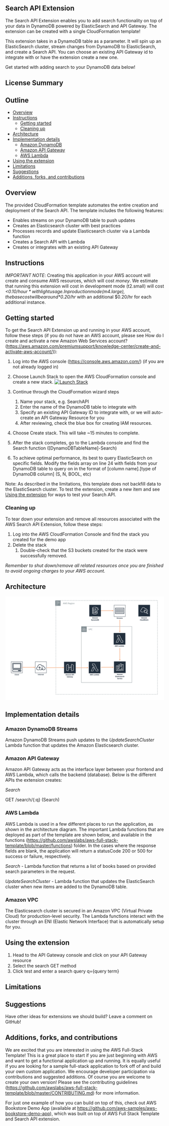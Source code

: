 ## Search API Extension

The Search API Extension enables you to add search functionality on top of your data in DynamoDB powered by ElasticSearch and API Gateway. The extension can be created with a single CloudFormation template!

This extension takes in a DynamoDB table as a parameter. It will spin up an ElasticSearch cluster, stream changes from DynamoDB to ElasticSearch, and create a Search API.  You can choose an existing API Gateway id to integrate with or have the extension create a new one. 

Get started with adding search to your DynamoDB data below!

## License Summary

## Outline

- [Overview](#overview)
- [Instructions](#instructions)
  - [Getting started](#getting-started)
  - [Cleaning up](#cleaning-up)
- [Architecture](#architecture)
- [Implementation details](#implementation-details)
  - [Amazon DynamoDB](#amazon-dynamodb-streams)
  - [Amazon API Gateway](#amazon-api-gateway)
  - [AWS Lambda](#aws-lambda)
- [Using the extension](#using-the-extension)
- [Limitations](#limitations)
- [Suggestions](#suggestions)
- [Additions, forks, and contributions](#additions-forks-and-contributions)

## Overview

The provided CloudFormation template automates the entire creation and deployment of the Search API.  The template includes the following features:

* Enables streams on your DynamoDB table to push updates
* Creates an Elasticsearch cluster with best practices
* Processes records and update Elasticsearch cluster via a Lambda function
* Creates a Search API with Lambda
* Creates or integrates with an existing API Gateway

## Instructions

*IMPORTANT NOTE*: Creating this application in your AWS account will create and consume AWS resources, which will cost *money*. We estimate that running this extension will cost in development mode (t2.small) will cost *<$0.10/hour* with light usage. In production mode (m4.large), the base cost will be around *$0.20/hr* with an additional $0.20/hr for each additional instance. 

## Getting started

To get the Search API Extension up and running in your AWS account, follow these steps (if you do not have an AWS account, please see How do I create and activate a new Amazon Web Services account? (https://aws.amazon.com/premiumsupport/knowledge-center/create-and-activate-aws-account/)):

1. Log into the AWS console (https://console.aws.amazon.com/) (if you are not already logged in)
2. Choose Launch Stack to open the AWS CloudFormation console and create a new stack.
[![Launch Stack](https://cdn.rawgit.com/buildkite/cloudformation-launch-stack-button-svg/master/launch-stack.svg)](https://console.aws.amazon.com/cloudformation/home#/stacks/new?stackName=SearchAPI&templateURL=https://s3.amazonaws.com/aws-dmas/ddb-es/master.yaml)

3. Continue through the CloudFormation wizard steps
    1. Name your stack, e.g. SearchAPI
    2. Enter the name of the DynamoDB table to integrate with
    3. Specify an existing API Gateway ID to integrate with, or we will auto-create an API Gateway Resource for you
    4. After reviewing, check the blue box for creating IAM resources. 
4. Choose Create stack. This will take ~15 minutes to complete. 
5. After the stack completes, go to the Lambda console and find the Search function ([DynamoDBTableName]-Search)
6. To achieve optimal performance, its best to query ElasticSearch on specific fields. Modify the fields array on line 24 with fields from your DynamoDB table to query on in the format of [column name].[type of DynamoDB column] (S, N, BOOL, etc)

Note: As described in the limitations, this template does not backfill data to the ElasticSearch cluster. To test the extension, create a new item and see [Using the extension](#using-the-extension) for ways to test your Search API. 

### Cleaning up

To tear down your extension and remove all resources associated with the AWS Search API Extension, follow these steps:

1. Log into the AWS CloudFormation Console and find the stack you created for the demo app
2. Delete the stack
    1. Double-check that the S3 buckets created for the stack were successfully removed.

*Remember to shut down/remove all related resources once you are finished to avoid ongoing charges to your AWS account.*

## Architecture

![Architecture](architecture.png)

## Implementation details

### Amazon DynamoDB Streams

Amazon DynamoDB Streams push updates to the *UpdateSearchCluster* Lambda function that updates the Amazon Elasticsearch cluster. 

### Amazon API Gateway

Amazon API Gateway acts as the interface layer between your frontend and AWS Lambda, which calls the backend (database). Below is the different APIs the extension creates:

*Search*

GET /search/{:q} (Search)

### AWS Lambda

AWS Lambda is used in a few different places to run the application, as shown in the architecture diagram. The important Lambda functions that are deployed as part of the template are shown below, and available in the functions (https://github.com/awslabs/aws-full-stack-template/blob/master/functions) folder. In the cases where the response fields are blank, the application will return a statusCode 200 or 500 for success or failure, respectively.

*Search* - Lambda function that returns a list of books based on provided search parameters in the request. 

*UpdateSearchCluster* - Lambda function that updates the ElasticSearch cluster when new items are added to the DynamoDB table.

### Amazon VPC

The Elasticsearch cluster is secured in an Amazon VPC (Virtual Private Cloud) for production-level security. The Lambda functions interact with the cluster through an ENI (Elastic Network Interface) that is automatically setup for you. 

## Using the extension

1. Head to the API Gateway console and click on your API Gateway resource
2. Select the search GET method
3. Click test and enter a search query q={query term}

## Limitations 
## Suggestions

Have other ideas for extensions we should build? Leave a comment on GitHub!

## Additions, forks, and contributions

We are excited that you are interested in using the AWS Full-Stack Template! This is a great place to start if you are just beginning with AWS and want to get a functional application up and running. It is equally useful if you are looking for a sample full-stack application to fork off of and build your own custom application. We encourage developer participation via contributions and suggested additions. Of course you are welcome to create your own version!
Please see the contributing guidelines (https://github.com/awslabs/aws-full-stack-template/blob/master/CONTRIBUTING.md) for more information.

For just one example of how you can build on top of this, check out AWS Bookstore Demo App (available at https://github.com/aws-samples/aws-bookstore-demo-app), which was built on top of AWS Full Stack Template and Search API extension.

